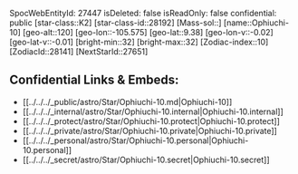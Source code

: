 ﻿---
location: [9.38,105.575,120]
type: Star
tags:
- astro/Star

---
SpocWebEntityId: 27447
isDeleted: false
isReadOnly: false
confidential: public
[star-class::K2]
[star-class-id::28192]
[Mass-sol::]
[name::Ophiuchi-10]
[geo-alt::120]
[geo-lon::-105.575]
[geo-lat::9.38]
[geo-lon-v::-0.02]
[geo-lat-v::-0.01]
[bright-min::32]
[bright-max::32]
[Zodiac-index::10]
[ZodiacId::28141]
[NextStarId::27651]



## Confidential Links & Embeds: 
- [[../../../_public/astro/Star/Ophiuchi-10.md|Ophiuchi-10]] 
- [[../../../_internal/astro/Star/Ophiuchi-10.internal|Ophiuchi-10.internal]] 
- [[../../../_protect/astro/Star/Ophiuchi-10.protect|Ophiuchi-10.protect]] 
- [[../../../_private/astro/Star/Ophiuchi-10.private|Ophiuchi-10.private]] 
- [[../../../_personal/astro/Star/Ophiuchi-10.personal|Ophiuchi-10.personal]] 
- [[../../../_secret/astro/Star/Ophiuchi-10.secret|Ophiuchi-10.secret]] 

